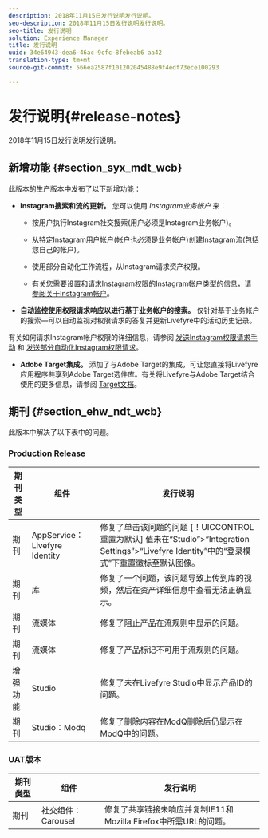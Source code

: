 ```yaml
---
description: 2018年11月15日发行说明发行说明。
seo-description: 2018年11月15日发行说明发行说明。
seo-title: 发行说明
solution: Experience Manager
title: 发行说明
uuid: 34e64943-dea6-46ac-9cfc-8febeab6 aa42
translation-type: tm+mt
source-git-commit: 566ea2587f101202045488e9f4edf73ece100293

---
```



# 发行说明{#release-notes}

2018年11月15日发行说明发行说明。

## 新增功能 {#section_syx_mdt_wcb}

此版本的生产版本中发布了以下新增功能：

* **Instagram搜索和流的更新。** 您可以使用 *Instagram业务帐户* 来：

   * 按用户执行Instagram社交搜索(用户必须是Instagram业务帐户)。

   * 从特定Instagram用户帐户(帐户也必须是业务帐户)创建Instagram流(包括您自己的帐户)。

   * 使用部分自动化工作流程，从Instagram请求资产权限。

   * 有关您需要设置和请求Instagram权限的Instagram帐户类型的信息，请 [参阅关于Instagram帐户](/help/using/c-users-creating-accounts-with-studio-access/t-configure-social-accout-instagram/c-about-instagram-accounts.md)。

* **自动监控使用权限请求响应以进行基于业务帐户的搜索。** 仅针对基于业务帐户的搜索—可以自动监视对权限请求的答复并更新Livefyre中的活动历史记录。

有关如何请求Instagram帐户权限的详细信息，请参阅 [发送Instagram权限请求手动](/help/using/c-how-requesting-rights-works/c-send-instagram-manual-rights-request.md) 和 [发送部分自动化Instagram权限请求](/help/using/c-how-requesting-rights-works/c-send-an-instagram-rights-request-from-the-library.md)。

* **Adobe Target集成。** 添加了与Adobe Target的集成，可让您直接将Livefyre应用程序共享到Adobe Target选件库。有关将Livefyre与Adobe Target结合使用的更多信息，请参阅 [Target文档](https://marketing.adobe.com/resources/help/en_US/livefyre/livefyre-target.html)。

## 期刊 {#section_ehw_ndt_wcb}

此版本中解决了以下表中的问题。

### Production Release

| 期刊类型 | 组件 | 发行说明 |
|--- |--- |--- |
| 期刊 | AppService：Livefyre Identity | 修复了单击该问题的问题 [！UICCONTROL重置为默认] 值未在“Studio”>“Integration Settings”>“Livefyre Identity”中的“登录模式”下重置徽标至默认图像。 |
| 期刊 | 库 | 修复了一个问题，该问题导致上传到库的视频，然后在资产详细信息中查看无法正确显示。 |
| 期刊 | 流媒体 | 修复了阻止产品在流规则中显示的问题。 |
| 期刊 | 流媒体 | 修复了产品标记不可用于流规则的问题。 |
| 增强功能 | Studio | 修复了未在Livefyre Studio中显示产品ID的问题。 |
| 期刊 | Studio：Modq | 修复了删除内容在ModQ删除后仍显示在ModQ中的问题。 |

### UAT版本

| **期刊类型** | **组件** | **发行说明** |
|---|---|---|
| 期刊 | 社交组件：Carousel | 修复了共享链接未响应并复制IE11和Mozilla Firefox中所需URL的问题。 |